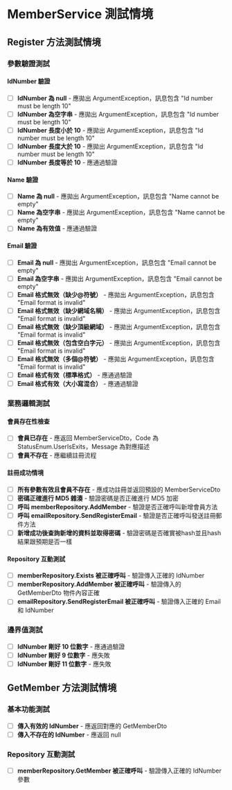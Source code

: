 
# MemberService 測試情境

## Register 方法測試情境

### 參數驗證測試

#### IdNumber 驗證
- [ ] **IdNumber 為 null** - 應拋出 ArgumentException，訊息包含 "Id number must be length 10"
- [ ] **IdNumber 為空字串** - 應拋出 ArgumentException，訊息包含 "Id number must be length 10"
- [ ] **IdNumber 長度小於 10** - 應拋出 ArgumentException，訊息包含 "Id number must be length 10"
- [ ] **IdNumber 長度大於 10** - 應拋出 ArgumentException，訊息包含 "Id number must be length 10"
- [ ] **IdNumber 長度等於 10** - 應通過驗證

#### Name 驗證
- [ ] **Name 為 null** - 應拋出 ArgumentException，訊息包含 "Name cannot be empty"
- [ ] **Name 為空字串** - 應拋出 ArgumentException，訊息包含 "Name cannot be empty"
- [ ] **Name 為有效值** - 應通過驗證

#### Email 驗證
- [ ] **Email 為 null** - 應拋出 ArgumentException，訊息包含 "Email cannot be empty"
- [ ] **Email 為空字串** - 應拋出 ArgumentException，訊息包含 "Email cannot be empty"
- [ ] **Email 格式無效（缺少@符號）** - 應拋出 ArgumentException，訊息包含 "Email format is invalid"
- [ ] **Email 格式無效（缺少網域名稱）** - 應拋出 ArgumentException，訊息包含 "Email format is invalid"
- [ ] **Email 格式無效（缺少頂級網域）** - 應拋出 ArgumentException，訊息包含 "Email format is invalid"
- [ ] **Email 格式無效（包含空白字元）** - 應拋出 ArgumentException，訊息包含 "Email format is invalid"
- [ ] **Email 格式無效（多個@符號）** - 應拋出 ArgumentException，訊息包含 "Email format is invalid"
- [ ] **Email 格式有效（標準格式）** - 應通過驗證
- [ ] **Email 格式有效（大小寫混合）** - 應通過驗證

### 業務邏輯測試

#### 會員存在性檢查
- [ ] **會員已存在** - 應返回 MemberServiceDto，Code 為 StatusEnum.UserIsExits，Message 為對應描述
- [ ] **會員不存在** - 應繼續註冊流程

#### 註冊成功情境
- [ ] **所有參數有效且會員不存在** - 應成功註冊並返回預設的 MemberServiceDto
- [ ] **密碼正確進行 MD5 雜湊** - 驗證密碼是否正確進行 MD5 加密
- [ ] **呼叫 memberRepository.AddMember** - 驗證是否正確呼叫新增會員方法
- [ ] **呼叫 emailRepository.SendRegisterEmail** - 驗證是否正確呼叫發送註冊郵件方法
- [ ] **新增成功後查詢新增的資料並取得密碼** - 驗證密碼是否確實被hash並且hash結果跟預期是否一樣

#### Repository 互動測試
- [ ] **memberRepository.Exists 被正確呼叫** - 驗證傳入正確的 IdNumber
- [ ] **memberRepository.AddMember 被正確呼叫** - 驗證傳入的 GetMemberDto 物件內容正確
- [ ] **emailRepository.SendRegisterEmail 被正確呼叫** - 驗證傳入正確的 Email 和 IdNumber

### 邊界值測試
- [ ] **IdNumber 剛好 10 位數字** - 應通過驗證
- [ ] **IdNumber 剛好 9 位數字** - 應失敗
- [ ] **IdNumber 剛好 11 位數字** - 應失敗

## GetMember 方法測試情境

### 基本功能測試
- [ ] **傳入有效的 IdNumber** - 應返回對應的 GetMemberDto
- [ ] **傳入不存在的 IdNumber** - 應返回 null
### Repository 互動測試
- [ ] **memberRepository.GetMember 被正確呼叫** - 驗證傳入正確的 IdNumber 參數